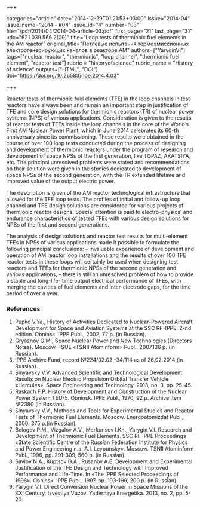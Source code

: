 +++

categories="article"
date="2014-12-29T01:21:53+03:00"
issue="2014-04"
issue_name="2014 - #04"
issue_id="4"
number="03"
file="/pdf/2014/04/2014-04-article-03.pdf"
first_page="21"
last_page="31"
udc="621.039.566.2(09)"
title="Loop tests of thermionic fuel elements in the AM reactor"
original_title="Петлевые испытания термоэмиссионных электрогенерирующих каналов в реакторе АМ"
authors=["YaryginVI"]
tags=["nuclear reactor", "thermionic", "loop channel", "thermionic fuel element", "reactor test"]
rubric = "historyofscience"
rubric_name = "History of science"
outputs=["HTML", "DOI"]
doi="https://doi.org/10.26583/npe.2014.4.03"

+++

Reactor tests of thermionic fuel elements (TFE) in the loop channels in test reactors have always been and remain an important step in justification of TFE and core design solutions for thermionic reactors (TR) of nuclear power systems (NPS) of various applications. Consideration is given to the results of reactor tests of TFEs inside the loop channels in the core of the World’s First AM Nuclear Power Plant, which in June 2014 celebrates its 60-th anniversary since its commissioning. These results were obtained in the course of over 100 loop tests conducted during the process of designing and development of thermionic reactors under the program of research and development of space NPSs of the first generation, like TOPAZ, AKATSIYA, etc. The principal unresolved problems were stated and recommendations on their solution were given in the studies dedicated to development of space NPSs of the second generation, with the TR extended lifetime and improved value of the output electric power.

The description is given of the AM reactor technological infrastructure that allowed for the TFE loop tests. The profiles of initial and follow-up loop channel and TFE design solutions are considered for various projects of thermionic reactor designs. Special attention is paid to electro-physical and endurance characteristics of tested TFEs with various design solutions for NPSs of the first and second generations.

The analysis of design solutions and reactor test results for multi-element TFEs in NPSs of various applications made it possible to formulate the following principal conclusions:
– invaluable experience of development and operation of AM reactor loop installations and the results of over 100 TFE reactor tests in these loops will certainly be used when designing test reactors and TFEs for thermionic NPSs of the second generation and various applications;
– there is still an unresolved problem of how to provide a stable and long-life- time output electrical performance of TFEs, with merging the cavities of fuel elements and inter-electrode gaps, for the time period of over a year.

### References

1. Pupko V.Ya., History of Activities Dedicated to Nuclear-Powered Aircraft Development for Space and Aviation Systems at the SSC RF-IPPE. 2-nd edition. Obninsk. IPPE Publ., 2002, 72 p. (in Russian).
2. Gryaznov G.M., Space Nuclear Power and New Technologies (Directors Notes). Moscow. FSUE «TSNII Atominform» Publ., 2007.136 p. (in Russian).
3. IPPE Archive Fund, record №224/02.02 -34/114 as of 26.02.2014 (in Russian).
4. Sinyavsky V.V. Advanced Scientific and Technological Development Results on Nuclear Electric Propulsion Orbital Transfer Vehicle «Hercules». Space Engineering and Technology. 2013, no. 3, pp. 25-45.
5. Raskach F.P. History of Development and Construction of the Nuclear Power System TEU-5. Obninsk. IPPE Publ., 1970, 92 p. Archive Item №2380 (in Russian).
6. Sinyavsky V.V., Methods and Tools for Experimental Studies and Reactor Tests of Thermionic Fuel Elements. Moscow. Energoatomizdat Publ., 2000. 375 p.(in Russian).
7. Bologov P.M., Vizgalov A.V., Merkurisov I.Kh., Yarygin V.I. Research and Development of Thermionic Fuel Elements. SSC RF IPPE Proceedings «State Scientific Centre of the Russian Federation Institute for Physics and Power Engineering n.a. A.I. Leypunsky». Moscow. TSNII Atominform Publ., 1996, pp. 291-309, 560 p. (in Russian).
8. Savlov N.A., Kuptsov G.A., Rusanov A.E. Development and Experimental Justification of the TFE Design and Technology with Improved Performance and Life-Time. In «The IPPE Selected Proceedings of 1996». Obninsk. IPPE Publ., 1997, pp. 193-199, 200 p. (in Russian).
9. Yarygin V.I. Direct Conversion Nuclear Power in Space Missions of the XXI Century. Izvestiya Vuzov. Yadernaya Energetika. 2013, no. 2, pp. 5-20.